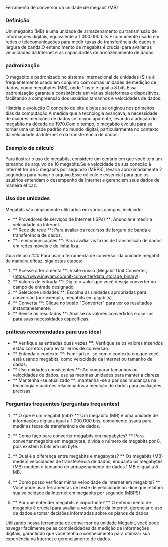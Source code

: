 Ferramenta de conversor da unidade de megabit (MB)

### Definição
Um megabito (MB) é uma unidade de armazenamento ou transmissão de informações digitais, equivalente a 1.000.000 bits.É comumente usado em redes e telecomunicações para medir taxas de transferência de dados e largura de banda.O entendimento de megabits é crucial para avaliar as velocidades da Internet e as capacidades de armazenamento de dados.

### padronização
O megabito é padronizado no sistema internacional de unidades (SI) e é frequentemente usado em conjunto com outras unidades de medição de dados, como megabytes (MB), onde 1 byte é igual a 8 bits.Essa padronização garante a consistência em várias plataformas e dispositivos, facilitando a compreensão dos usuários tamanhos e velocidades de dados.

História e evolução
O conceito de bits e bytes se originou nos primeiros dias da computação.À medida que a tecnologia avançava, a necessidade de maiores medições de dados se tornou aparente, levando à adoção do megabito na década de 1970.Com o tempo, o megabito evoluiu para se tornar uma unidade padrão no mundo digital, particularmente no contexto da velocidade da Internet e da transferência de dados.

### Exemplo de cálculo
Para ilustrar o uso de megabits, considere um cenário em que você tem um tamanho de arquivo de 10 megabits.Se a velocidade da sua conexão à Internet for de 5 megabits por segundo (MBPS), levaria aproximadamente 2 segundos para baixar o arquivo.Esse cálculo é essencial para que os usuários entendam o desempenho da Internet e gerenciem seus dados de maneira eficaz.

### Uso das unidades
Megabits são amplamente utilizados em vários campos, incluindo:
- ** Provedores de serviços de Internet (ISPs) **: Anunciar e medir a velocidade da Internet.
- ** Rede de rede **: Para avaliar os recursos de largura de banda e transferência de dados.
- ** Telecomunicações **: Para avaliar as taxas de transmissão de dados em redes móveis e de linha fixa.

Guia de uso ###
Para usar a ferramenta de conversor da unidade megabit de maneira eficaz, siga estas etapas:
1. ** Acesse a ferramenta **: Visite nosso [Megabit Unit Converter] (https://www.inayam.co/unit-converter/data_storage_binary).
2. ** Valores de entrada **: Digite o valor que você deseja converter no campo de entrada designado.
3. ** Selecione unidades **: Escolha as unidades apropriadas para conversão (por exemplo, megabits em gigabits).
4. ** Converta **: Clique no botão "Converter" para ver os resultados instantaneamente.
5. ** Revise os resultados **: Analise os valores convertidos e use -os para suas necessidades específicas.

### práticas recomendadas para uso ideal
- ** Verifique as entradas duas vezes **: Verifique se os valores inseridos estão corretos para evitar erros de conversão.
- ** Entenda o contexto **: Familiarize -se com o contexto em que você está usando megabits, como velocidade da Internet ou tamanho de dados.
- ** Use unidades consistentes **: Ao comparar tamanhos ou velocidades de dados, use as mesmas unidades para manter a clareza.
- ** Mantenha -se atualizado **: mantenha -se a par das mudanças na tecnologia e padrões relacionados à medição de dados para avaliações precisas.

### Perguntas frequentes (perguntas frequentes)

1. ** O que é um megabit (mb)? **
Um megabito (MB) é uma unidade de informações digitais igual a 1.000.000 bits, comumente usada para medir as taxas de transferência de dados.

2. ** Como faço para converter megabits em megabytes? **
Para converter megabits em megabytes, divida o número de megabits por 8, pois existem 8 bits em um byte.

3. ** Qual é a diferença entre megabits e megabytes? **
Os megabits (MB) medem velocidades de transferência de dados, enquanto os megabytes (MB) medem o tamanho do armazenamento de dados.1 MB é igual a 8 MB.

4. ** Como posso verificar minha velocidade de internet em megabits? **
Você pode usar ferramentas de teste de velocidade on -line que relatam sua velocidade da Internet em megabits por segundo (MBPS).

5. ** Por que entender megabits é importante? **
O entendimento de megabits é crucial para avaliar a velocidade da Internet, gerenciar o uso de dados e tomar decisões informadas sobre os planos de dados.

Utilizando nossa ferramenta de conversor da unidade Megabit, você pode navegar facilmente pelas complexidades da medição de informações digitais, garantindo que você tenha o conhecimento para otimizar sua experiência na Internet e gerenciamento de dados.